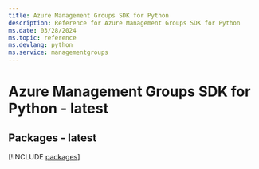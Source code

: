 ```yaml
---
title: Azure Management Groups SDK for Python
description: Reference for Azure Management Groups SDK for Python
ms.date: 03/28/2024
ms.topic: reference
ms.devlang: python
ms.service: managementgroups
---
```

# Azure Management Groups SDK for Python - latest
## Packages - latest
[!INCLUDE [packages](management-groups-index.md)]